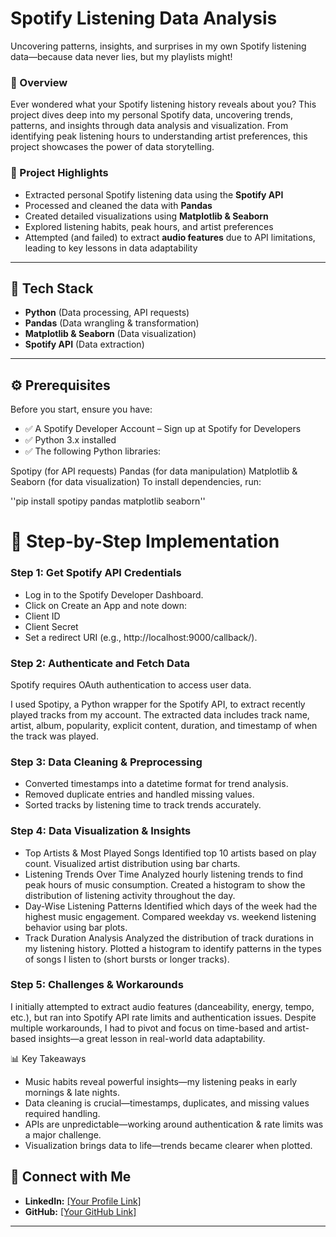 # Spotify Listening Data Analysis  
Uncovering patterns, insights, and surprises in my own Spotify listening data—because data never lies, but my playlists might! 

### 📌 Overview  
Ever wondered what your Spotify listening history reveals about you? This project dives deep into my personal Spotify data, uncovering trends, patterns, and insights through data analysis and visualization. From identifying peak listening hours to understanding artist preferences, this project showcases the power of data storytelling.

### 🚀 Project Highlights  
- Extracted personal Spotify listening data using the **Spotify API**  
- Processed and cleaned the data with **Pandas**  
- Created detailed visualizations using **Matplotlib & Seaborn**  
- Explored listening habits, peak hours, and artist preferences  
- Attempted (and failed) to extract **audio features** due to API limitations, leading to key lessons in data adaptability  

---

## 🔧 Tech Stack  
- **Python** (Data processing, API requests)  
- **Pandas** (Data wrangling & transformation)  
- **Matplotlib & Seaborn** (Data visualization)  
- **Spotify API** (Data extraction)  

---

## ⚙️ Prerequisites
Before you start, ensure you have:

- ✅ A Spotify Developer Account – Sign up at Spotify for Developers
- ✅ Python 3.x installed
- ✅ The following Python libraries:

Spotipy (for API requests)
Pandas (for data manipulation)
Matplotlib & Seaborn (for data visualization)
To install dependencies, run:

''pip install spotipy pandas matplotlib seaborn''


# 🚀 Step-by-Step Implementation

### Step 1: Get Spotify API Credentials
- Log in to the Spotify Developer Dashboard.
- Click on Create an App and note down:
- Client ID
- Client Secret
- Set a redirect URI (e.g., http://localhost:9000/callback/).

### Step 2: Authenticate and Fetch Data
Spotify requires OAuth authentication to access user data.

I used Spotipy, a Python wrapper for the Spotify API, to extract recently played tracks from my account.
The extracted data includes track name, artist, album, popularity, explicit content, duration, and timestamp of when the track was played.

### Step 3: Data Cleaning & Preprocessing
- Converted timestamps into a datetime format for trend analysis.
- Removed duplicate entries and handled missing values.
- Sorted tracks by listening time to track trends accurately.

### Step 4: Data Visualization & Insights
- Top Artists & Most Played Songs
Identified top 10 artists based on play count.
Visualized artist distribution using bar charts.
- Listening Trends Over Time
Analyzed hourly listening trends to find peak hours of music consumption.
Created a histogram to show the distribution of listening activity throughout the day.
- Day-Wise Listening Patterns
Identified which days of the week had the highest music engagement.
Compared weekday vs. weekend listening behavior using bar plots.
- Track Duration Analysis
Analyzed the distribution of track durations in my listening history.
Plotted a histogram to identify patterns in the types of songs I listen to (short bursts or longer tracks).

### Step 5: Challenges & Workarounds
I initially attempted to extract audio features (danceability, energy, tempo, etc.), but ran into Spotify API rate limits and authentication issues. Despite multiple workarounds, I had to pivot and focus on time-based and artist-based insights—a great lesson in real-world data adaptability.

📊 Key Takeaways
- Music habits reveal powerful insights—my listening peaks in early mornings & late nights.
- Data cleaning is crucial—timestamps, duplicates, and missing values required handling.
- APIs are unpredictable—working around authentication & rate limits was a major challenge.
- Visualization brings data to life—trends became clearer when plotted.


## 🔗 Connect with Me  
- **LinkedIn:** [[Your Profile Link]  ](https://www.linkedin.com/in/prathambusa15/)
- **GitHub:** [[Your GitHub Link] ](https://github.com/prathambusa?tab=repositories) 

---
